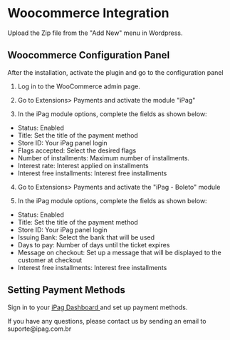 # Woocommerce Integration

Upload the Zip file from the "Add New" menu in Wordpress.

## Woocommerce Configuration Panel

After the installation, activate the plugin and go to the configuration panel

1. Log in to the WooCommerce admin page.
2. Go to Extensions> Payments and activate the module "iPag"

3. In the iPag module options, complete the fields as shown below:
 * Status: Enabled
 * Title: Set the title of the payment method
 * Store ID: Your iPag panel login
 * Flags accepted: Select the desired flags
 * Number of installments: Maximum number of installments.
 * Interest rate: Interest applied on installments
 * Interest free installments: Interest free installments

4. Go to Extensions> Payments and activate the "iPag - Boleto" module

5. In the iPag module options, complete the fields as shown below:
 * Status: Enabled
 * Title: Set the title of the payment method
 * Store ID: Your iPag panel login
 * Issuing Bank: Select the bank that will be used
 * Days to pay: Number of days until the ticket expires
 * Message on checkout: Set up a message that will be displayed to the customer at checkout
 * Interest free installments: Interest free installments

## Setting Payment Methods
Sign in to your <a href="https://painel-sandbox.ipag.com"> iPag Dashboard </a> and set up payment methods.
<aside class = "notice">
    If you have any questions, please contact us by sending an email to suporte@ipag.com.br
</aside>
